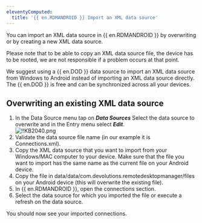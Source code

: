```yaml
---
eleventyComputed:
  title: '{{ en.RDMANDROID }} Import an XML data source'
---
```

You can import an XML data source in {{ en.RDMANDROID }} by overwriting or by creating a new XML data source.

Please note that to be able to copy an XML data source file, the device has to be rooted, we are not responsible if a problem occurs at that point.

We suggest using a {{ en.DOD }} data source to import an XML data source from Windows to Android instead of importing an XML data source directly. The {{ en.DOD }} is free and can be synchronized across all your devices.

## Overwriting an existing XML data source

1. In the Data Source menu tap on ***Data Sources*** Select the data source to overwrite and in the Entry menu select ***Edit***.  
![!!KB2040.png](https://webdevolutions.azureedge.net/docs/en/kb/KB2040.png)
1. Validate the data source file name (in our example it is Connections.xml).
1. Copy the XML data source that you want to import from your Windows/MAC computer to your device. Make sure that the file you want to import has the same name as the current file on your Android device.
1. Copy the file in data/data/com.devolutions.remotedesktopmanager/files on your Android device (this will overwrite the existing file).
1. In {{ en.RDMANDROID }}, open the connections section.
1. Select the data source for which you imported the file or execute a refresh on the data source.  

You should now see your imported connections.
